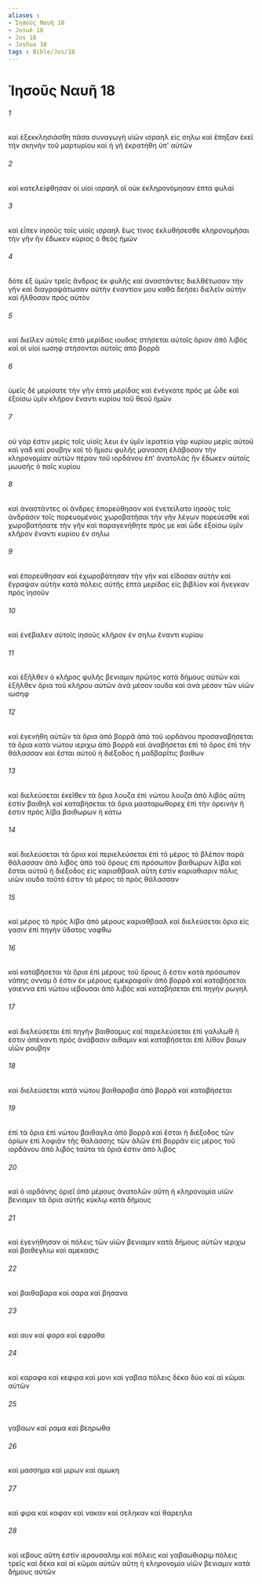 ```yaml
---
aliases : 
- Ἰησοῦς Ναυῆ 18
- Josué 18
- Jos 18
- Joshua 18
tags : Bible/Jos/18
---
```


# Ἰησοῦς Ναυῆ 18

###### 1
καὶ ἐξεκκλησιάσθη πᾶσα συναγωγὴ υἱῶν ισραηλ εἰς σηλω καὶ ἔπηξαν ἐκεῖ τὴν σκηνὴν τοῦ μαρτυρίου καὶ ἡ γῆ ἐκρατήθη ὑπ' αὐτῶν
###### 2
καὶ κατελείφθησαν οἱ υἱοὶ ισραηλ οἳ οὐκ ἐκληρονόμησαν ἑπτὰ φυλαί
###### 3
καὶ εἶπεν ἰησοῦς τοῖς υἱοῖς ισραηλ ἕως τίνος ἐκλυθήσεσθε κληρονομῆσαι τὴν γῆν ἣν ἔδωκεν κύριος ὁ θεὸς ἡμῶν
###### 4
δότε ἐξ ὑμῶν τρεῖς ἄνδρας ἐκ φυλῆς καὶ ἀναστάντες διελθέτωσαν τὴν γῆν καὶ διαγραψάτωσαν αὐτὴν ἐναντίον μου καθὰ δεήσει διελεῖν αὐτήν καὶ ἤλθοσαν πρὸς αὐτόν
###### 5
καὶ διεῖλεν αὐτοῖς ἑπτὰ μερίδας ιουδας στήσεται αὐτοῖς ὅριον ἀπὸ λιβός καὶ οἱ υἱοὶ ιωσηφ στήσονται αὐτοῖς ἀπὸ βορρᾶ
###### 6
ὑμεῖς δὲ μερίσατε τὴν γῆν ἑπτὰ μερίδας καὶ ἐνέγκατε πρός με ὧδε καὶ ἐξοίσω ὑμῖν κλῆρον ἔναντι κυρίου τοῦ θεοῦ ἡμῶν
###### 7
οὐ γάρ ἐστιν μερὶς τοῖς υἱοῖς λευι ἐν ὑμῖν ἱερατεία γὰρ κυρίου μερὶς αὐτοῦ καὶ γαδ καὶ ρουβην καὶ τὸ ἥμισυ φυλῆς μανασση ἐλάβοσαν τὴν κληρονομίαν αὐτῶν πέραν τοῦ ιορδάνου ἐπ' ἀνατολάς ἣν ἔδωκεν αὐτοῖς μωυσῆς ὁ παῖς κυρίου
###### 8
καὶ ἀναστάντες οἱ ἄνδρες ἐπορεύθησαν καὶ ἐνετείλατο ἰησοῦς τοῖς ἀνδράσιν τοῖς πορευομένοις χωροβατῆσαι τὴν γῆν λέγων πορεύεσθε καὶ χωροβατήσατε τὴν γῆν καὶ παραγενήθητε πρός με καὶ ὧδε ἐξοίσω ὑμῖν κλῆρον ἔναντι κυρίου ἐν σηλω
###### 9
καὶ ἐπορεύθησαν καὶ ἐχωροβάτησαν τὴν γῆν καὶ εἴδοσαν αὐτὴν καὶ ἔγραψαν αὐτὴν κατὰ πόλεις αὐτῆς ἑπτὰ μερίδας εἰς βιβλίον καὶ ἤνεγκαν πρὸς ἰησοῦν
###### 10
καὶ ἐνέβαλεν αὐτοῖς ἰησοῦς κλῆρον ἐν σηλω ἔναντι κυρίου
###### 11
καὶ ἐξῆλθεν ὁ κλῆρος φυλῆς βενιαμιν πρῶτος κατὰ δήμους αὐτῶν καὶ ἐξῆλθεν ὅρια τοῦ κλήρου αὐτῶν ἀνὰ μέσον ιουδα καὶ ἀνὰ μέσον τῶν υἱῶν ιωσηφ
###### 12
καὶ ἐγενήθη αὐτῶν τὰ ὅρια ἀπὸ βορρᾶ ἀπὸ τοῦ ιορδάνου προσαναβήσεται τὰ ὅρια κατὰ νώτου ιεριχω ἀπὸ βορρᾶ καὶ ἀναβήσεται ἐπὶ τὸ ὄρος ἐπὶ τὴν θάλασσαν καὶ ἔσται αὐτοῦ ἡ διέξοδος ἡ μαδβαρῖτις βαιθων
###### 13
καὶ διελεύσεται ἐκεῖθεν τὰ ὅρια λουζα ἐπὶ νώτου λουζα ἀπὸ λιβός αὕτη ἐστὶν βαιθηλ καὶ καταβήσεται τὰ ὅρια μααταρωθορεχ ἐπὶ τὴν ὀρεινήν ἥ ἐστιν πρὸς λίβα βαιθωρων ἡ κάτω
###### 14
καὶ διελεύσεται τὰ ὅρια καὶ περιελεύσεται ἐπὶ τὸ μέρος τὸ βλέπον παρὰ θάλασσαν ἀπὸ λιβὸς ἀπὸ τοῦ ὄρους ἐπὶ πρόσωπον βαιθωρων λίβα καὶ ἔσται αὐτοῦ ἡ διέξοδος εἰς καριαθβααλ αὕτη ἐστὶν καριαθιαριν πόλις υἱῶν ιουδα τοῦτό ἐστιν τὸ μέρος τὸ πρὸς θάλασσαν
###### 15
καὶ μέρος τὸ πρὸς λίβα ἀπὸ μέρους καριαθβααλ καὶ διελεύσεται ὅρια εἰς γασιν ἐπὶ πηγὴν ὕδατος ναφθω
###### 16
καὶ καταβήσεται τὰ ὅρια ἐπὶ μέρους τοῦ ὄρους ὅ ἐστιν κατὰ πρόσωπον νάπης ονναμ ὅ ἐστιν ἐκ μέρους εμεκραφαϊν ἀπὸ βορρᾶ καὶ καταβήσεται γαιεννα ἐπὶ νώτου ιεβουσαι ἀπὸ λιβὸς καὶ καταβήσεται ἐπὶ πηγὴν ρωγηλ
###### 17
καὶ διελεύσεται ἐπὶ πηγὴν βαιθσαμυς καὶ παρελεύσεται ἐπὶ γαλιλωθ ἥ ἐστιν ἀπέναντι πρὸς ἀνάβασιν αιθαμιν καὶ καταβήσεται ἐπὶ λίθον βαιων υἱῶν ρουβην
###### 18
καὶ διελεύσεται κατὰ νώτου βαιθαραβα ἀπὸ βορρᾶ καὶ καταβήσεται
###### 19
ἐπὶ τὰ ὅρια ἐπὶ νώτου βαιθαγλα ἀπὸ βορρᾶ καὶ ἔσται ἡ διέξοδος τῶν ὁρίων ἐπὶ λοφιὰν τῆς θαλάσσης τῶν ἁλῶν ἐπὶ βορρᾶν εἰς μέρος τοῦ ιορδάνου ἀπὸ λιβός ταῦτα τὰ ὅριά ἐστιν ἀπὸ λιβός
###### 20
καὶ ὁ ιορδάνης ὁριεῖ ἀπὸ μέρους ἀνατολῶν αὕτη ἡ κληρονομία υἱῶν βενιαμιν τὰ ὅρια αὐτῆς κύκλῳ κατὰ δήμους
###### 21
καὶ ἐγενήθησαν αἱ πόλεις τῶν υἱῶν βενιαμιν κατὰ δήμους αὐτῶν ιεριχω καὶ βαιθεγλιω καὶ αμεκασις
###### 22
καὶ βαιθαβαρα καὶ σαρα καὶ βησανα
###### 23
καὶ αιιν καὶ φαρα καὶ εφραθα
###### 24
καὶ καραφα καὶ κεφιρα καὶ μονι καὶ γαβαα πόλεις δέκα δύο καὶ αἱ κῶμαι αὐτῶν
###### 25
γαβαων καὶ ραμα καὶ βεηρωθα
###### 26
καὶ μασσημα καὶ μιρων καὶ αμωκη
###### 27
καὶ φιρα καὶ καφαν καὶ νακαν καὶ σεληκαν καὶ θαρεηλα
###### 28
καὶ ιεβους αὕτη ἐστὶν ιερουσαλημ καὶ πόλεις καὶ γαβαωθιαριμ πόλεις τρεῖς καὶ δέκα καὶ αἱ κῶμαι αὐτῶν αὕτη ἡ κληρονομία υἱῶν βενιαμιν κατὰ δήμους αὐτῶν
